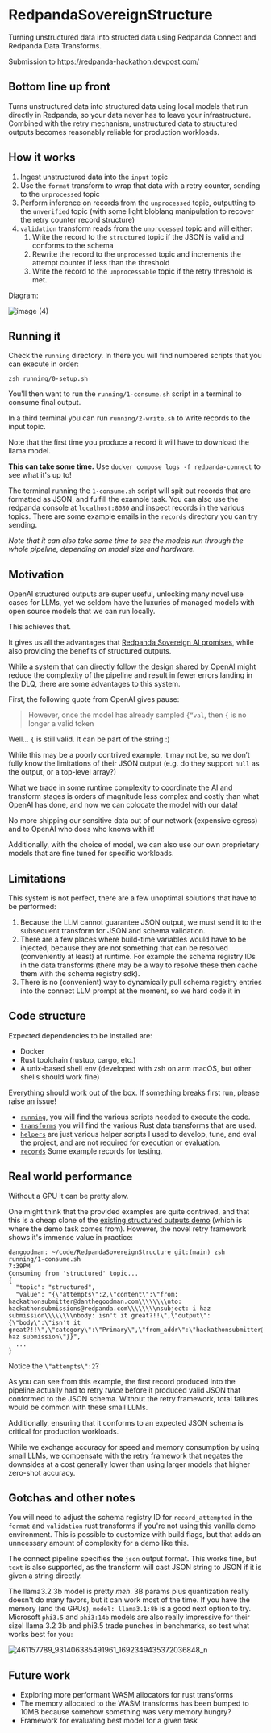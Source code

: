 # RedpandaSovereignStructure

Turning unstructured data into structed data using Redpanda Connect and Redpanda Data Transforms.

Submission to https://redpanda-hackathon.devpost.com/

## Bottom line up front

Turns unstructured data into structured data using local models that run directly in Redpanda, so your data never has to leave your infrastructure. Combined with the retry mechanism, unstructured data to structured outputs becomes reasonably reliable for production workloads.

## How it works

1. Ingest unstructured data into the `input` topic
2. Use the `format` transform to wrap that data with a retry counter, sending to the `unprocessed` topic
3. Perform inference on records from the `unprocessed` topic, outputting to the `unverified` topic (with some light bloblang manipulation to recover the retry counter record structure)
4. `validation` transform reads from the `unprocessed` topic and will either:
   1. Write the record to the `structured` topic if the JSON is valid and conforms to the schema
   2. Rewrite the record to the `unprocessed` topic and increments the attempt counter if less than the threshold
   3. Write the record to the `unprocessable` topic if the retry threshold is met.

Diagram:

![image (4)](/assets/image%20(4).png)

## Running it

Check the `running` directory. In there you will find numbered scripts that you can execute in order:

```
zsh running/0-setup.sh
```

You'll then want to run the `running/1-consume.sh` script in a terminal to consume final output.

In a third terminal you can run `running/2-write.sh` to write records to the input topic.

Note that the first time you produce a record it will have to download the llama model.

**This can take some time.** Use `docker compose logs -f redpanda-connect` to see what it's up to!

The terminal running the `1-consume.sh` script will spit out records that are formatted as JSON, and fulfill the example task. You can also use the redpanda console at `localhost:8080` and inspect records in the various topics. There are some example emails in the `records` directory you can try sending.

_Note that it can also take some time to see the models run through the whole pipeline, depending on model size and hardware._

## Motivation

OpenAI structured outputs are super useful, unlocking many novel use cases for LLMs, yet we seldom have the luxuries of managed models with open source models that we can run locally.

This achieves that.

It gives us all the advantages that [Redpanda Sovereign AI promises](https://ai.redpanda.com/), while also providing the benefits of structured outputs.

While a system that can directly follow [the design shared by OpenAI](https://openai.com/index/introducing-structured-outputs-in-the-api/#:~:text=achieve%20100%25%20reliability.-,Constrained%20decoding,-Our%20approach%20is) might reduce the complexity of the pipeline and result in fewer errors landing in the DLQ, there are some advantages to this system.

First, the following quote from OpenAI gives pause:

> However, once the model has already sampled `{“val`, then `{` is no longer a valid token

Well... `{` is still valid. It can be part of the string :)

While this may be a poorly contrived example, it may not be, so we don’t fully know the limitations of their JSON output (e.g. do they support `null` as the output, or a top-level array?)

What we trade in some runtime complexity to coordinate the AI and transform stages is orders of magnitude less complex and costly than what OpenAI has done, and now we can colocate the model with our data!

No more shipping our sensitive data out of our network (expensive egress) and to OpenAI who does who knows with it!

Additionally, with the choice of model, we can also use our own proprietary models that are fine tuned for specific workloads.

## Limitations

This system is not perfect, there are a few unoptimal solutions that have to be performed:

1. Because the LLM cannot guarantee JSON output, we must send it to the subsequent transform for JSON and schema validation.
2. There are a few places where build-time variables would have to be injected, because they are not something that can be resolved (conveniently at least) at runtime. For example the schema registry IDs in the data transforms (there may be a way to resolve these then cache them with the schema registry sdk).
3. There is no (convenient) way to dynamically pull schema registry entries into the connect LLM prompt at the moment, so we hard code it in

## Code structure

Expected dependencies to be installed are:
- Docker
- Rust toolchain (rustup, cargo, etc.)
- A unix-based shell env (developed with zsh on arm macOS, but other shells should work fine)

Everything should work out of the box. If something breaks first run, please raise an issue!

- [`running`](./running), you will find the various scripts needed to execute the code.
- [`transforms`](./transforms) you will find the various Rust data transforms that are used.
- [`helpers`](./helpers) are just various helper scripts I used to develop, tune, and eval the project, and are not required for execution or evaluation.
- [`records`](./records) Some example records for testing.

## Real world performance

Without a GPU it can be pretty slow.

One might think that the provided examples are quite contrived, and that this is a cheap clone of the [existing structured outputs demo](https://www.redpanda.com/blog/ai-connectors-gpu-runtime-support) (which is where the demo task comes from). However, the novel retry framework shows it's immense value in practice:

```
dangoodman: ~/code/RedpandaSovereignStructure git:(main) zsh running/1-consume.sh                                                                     7:39PM
Consuming from 'structured' topic...
{
  "topic": "structured",
  "value": "{\"attempts\":2,\"content\":\"from: hackathonsubmitter@danthegoodman.com\\\\\\\\nto: hackathonsubmissions@redpanda.com\\\\\\\\nsubject: i haz submission\\\\\\\\nbody: isn't it great?!!\",\"output\":{\"body\":\"isn't it great?!!\",\"category\":\"Primary\",\"from_addr\":\"hackathonsubmitter@danthegoodman.com\",\"from_name\":\"hackathonsubmitter\",\"subject\":\"i haz submission\"}}",
  ...
}
```

Notice the `\"attempts\":2`?

As you can see from this example, the first record produced into the pipeline actually had to retry _twice_ before it produced valid JSON that conformed to the JSON schema. Without the retry framework, total failures would be common with these small LLMs.

Additionally, ensuring that it conforms to an expected JSON schema is critical for production workloads.

While we exchange accuracy for speed and memory consumption by using small LLMs, we compensate with the retry framework that negates the downsides at a cost generally lower than using larger models that higher zero-shot accuracy.

## Gotchas and other notes

You will need to adjust the schema registry ID for `record_attempted` in the `format` and `validation` rust transforms if you're not using this vanilla demo environment. This is possible to customize with build flags, but that adds an unncessary amount of complexity for a demo like this.

The connect pipeline specifies the `json` output format. This works fine, but `text` is also supported, as the transform will cast JSON string to JSON if it is given a string directly.

The llama3.2 3b model is pretty _meh_. 3B params plus quantization really doesn't do many favors, but it can work most of the time. If you have the memory (and the GPUs), `model: llama3.1:8b` is a good next option to try. Microsoft `phi3.5` and `phi3:14b` models are also really impressive for their size! llama 3.2 3b and phi3.5 trade punches in benchmarks, so test what works best for you:

![461157789_931406385491961_1692349435372036848_n](/assets/461157789_931406385491961_1692349435372036848_n.png)

## Future work

- Exploring more performant WASM allocators for rust transforms
- The memory allocated to the WASM transforms has been bumped to 10MB because somehow something was very memory hungry?
- Framework for evaluating best model for a given task
